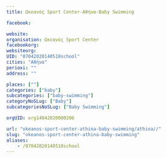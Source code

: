 ```yaml
---
title: Ωκεανός Sport Center-Αθήνα-Baby Swimming

facebook:

website:
organisation: Ωκεανός Sport Center
facebookorg:
websiteorg:
UID: "07042020140510school"
cities: "Αθήνα"
perioxi: ""
address: ""

places: [""]
categories: ["baby"]
subcategories: ["baby-swimming"]
categoryNoSLug: ["Baby"]
subcategoriesNoSLug: ["Baby Swimming"]

orgUID: org14042020000206

url: "okeanos-sport-center-athina-baby-swimming/athina//"
slug: "okeanos-sport-center-athina-baby-swimming"
aliases:
    - /07042020140510school
---
```





